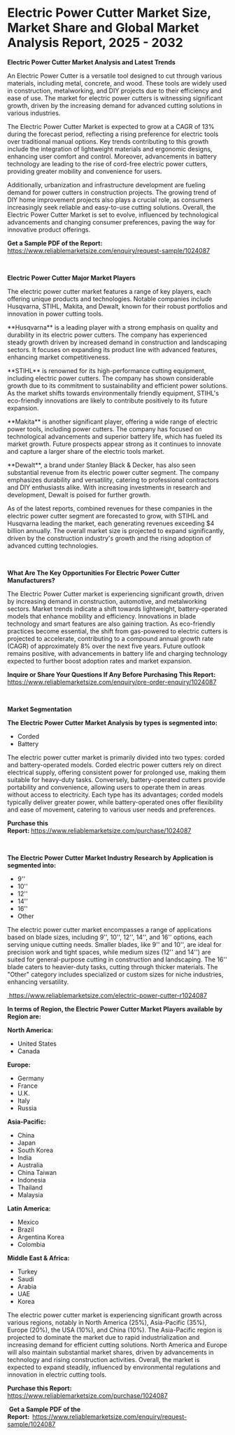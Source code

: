 <p><h1>Electric Power Cutter Market Size, Market Share and Global Market Analysis Report, 2025 - 2032</h1></p><p><strong>Electric Power Cutter Market Analysis and Latest Trends</strong></p>
<p><p>An Electric Power Cutter is a versatile tool designed to cut through various materials, including metal, concrete, and wood. These tools are widely used in construction, metalworking, and DIY projects due to their efficiency and ease of use. The market for electric power cutters is witnessing significant growth, driven by the increasing demand for advanced cutting solutions in various industries.</p><p>The Electric Power Cutter Market is expected to grow at a CAGR of 13% during the forecast period, reflecting a rising preference for electric tools over traditional manual options. Key trends contributing to this growth include the integration of lightweight materials and ergonomic designs, enhancing user comfort and control. Moreover, advancements in battery technology are leading to the rise of cord-free electric power cutters, providing greater mobility and convenience for users.</p><p>Additionally, urbanization and infrastructure development are fueling demand for power cutters in construction projects. The growing trend of DIY home improvement projects also plays a crucial role, as consumers increasingly seek reliable and easy-to-use cutting solutions. Overall, the Electric Power Cutter Market is set to evolve, influenced by technological advancements and changing consumer preferences, paving the way for innovative product offerings.</p></p>
<p><strong>Get a Sample PDF of the Report:&nbsp;</strong> <a href="https://www.reliablemarketsize.com/enquiry/request-sample/1024087?utm_campaign=3515&utm_medium=2&utm_source=Github&utm_content=ia&utm_term=17042025&utm_id=electric-power-cutter">https://www.reliablemarketsize.com/enquiry/request-sample/1024087</a></p>
<p>&nbsp;</p>
<p><strong>Electric Power Cutter Major Market Players</strong></p>
<p><p>The electric power cutter market features a range of key players, each offering unique products and technologies. Notable companies include Husqvarna, STIHL, Makita, and Dewalt, known for their robust portfolios and innovation in power cutting tools.</p><p>**Husqvarna** is a leading player with a strong emphasis on quality and durability in its electric power cutters. The company has experienced steady growth driven by increased demand in construction and landscaping sectors. It focuses on expanding its product line with advanced features, enhancing market competitiveness.</p><p>**STIHL** is renowned for its high-performance cutting equipment, including electric power cutters. The company has shown considerable growth due to its commitment to sustainability and efficient power solutions. As the market shifts towards environmentally friendly equipment, STIHL's eco-friendly innovations are likely to contribute positively to its future expansion.</p><p>**Makita** is another significant player, offering a wide range of electric power tools, including power cutters. The company has focused on technological advancements and superior battery life, which has fueled its market growth. Future prospects appear strong as it continues to innovate and capture a larger share of the electric tools market.</p><p>**Dewalt**, a brand under Stanley Black & Decker, has also seen substantial revenue from its electric power cutter segment. The company emphasizes durability and versatility, catering to professional contractors and DIY enthusiasts alike. With increasing investments in research and development, Dewalt is poised for further growth.</p><p>As of the latest reports, combined revenues for these companies in the electric power cutter segment are forecasted to grow, with STIHL and Husqvarna leading the market, each generating revenues exceeding $4 billion annually. The overall market size is projected to expand significantly, driven by the construction industry's growth and the rising adoption of advanced cutting technologies.</p></p>
<p>&nbsp;</p>
<p><strong>What Are The Key Opportunities For Electric Power Cutter Manufacturers?</strong></p>
<p><p>The Electric Power Cutter market is experiencing significant growth, driven by increasing demand in construction, automotive, and metalworking sectors. Market trends indicate a shift towards lightweight, battery-operated models that enhance mobility and efficiency. Innovations in blade technology and smart features are also gaining traction. As eco-friendly practices become essential, the shift from gas-powered to electric cutters is projected to accelerate, contributing to a compound annual growth rate (CAGR) of approximately 8% over the next five years. Future outlook remains positive, with advancements in battery life and charging technology expected to further boost adoption rates and market expansion.</p></p>
<p><strong>Inquire or Share Your Questions If Any Before Purchasing This Report:</strong> <a href="https://www.reliablemarketsize.com/enquiry/pre-order-enquiry/1024087?utm_campaign=3515&utm_medium=2&utm_source=Github&utm_content=ia&utm_term=17042025&utm_id=electric-power-cutter">https://www.reliablemarketsize.com/enquiry/pre-order-enquiry/1024087</a></p>
<p>&nbsp;</p>
<p><strong>Market Segmentation</strong></p>
<p><strong>The Electric Power Cutter Market Analysis by types is segmented into:</strong></p>
<p><ul><li>Corded</li><li>Battery</li></ul></p>
<p><p>The electric power cutter market is primarily divided into two types: corded and battery-operated models. Corded electric power cutters rely on direct electrical supply, offering consistent power for prolonged use, making them suitable for heavy-duty tasks. Conversely, battery-operated cutters provide portability and convenience, allowing users to operate them in areas without access to electricity. Each type has its advantages; corded models typically deliver greater power, while battery-operated ones offer flexibility and ease of movement, catering to various user needs and preferences.</p></p>
<p><strong>Purchase this Report:&nbsp;</strong><a href="https://www.reliablemarketsize.com/purchase/1024087?utm_campaign=3515&utm_medium=2&utm_source=Github&utm_content=ia&utm_term=17042025&utm_id=electric-power-cutter">https://www.reliablemarketsize.com/purchase/1024087</a></p>
<p>&nbsp;</p>
<p><strong>The Electric Power Cutter Market Industry Research by Application is segmented into:</strong></p>
<p><ul><li>9''</li><li>10''</li><li>12''</li><li>14''</li><li>16''</li><li>Other</li></ul></p>
<p><p>The electric power cutter market encompasses a range of applications based on blade sizes, including 9'', 10'', 12'', 14'', and 16'' options, each serving unique cutting needs. Smaller blades, like 9'' and 10'', are ideal for precision work and tight spaces, while medium sizes (12'' and 14'') are suited for general-purpose cutting in construction and landscaping. The 16'' blade caters to heavier-duty tasks, cutting through thicker materials. The "Other" category includes specialized or custom sizes for niche industries, enhancing versatility.</p></p>
<p><a href="https://www.reliablemarketsize.com/electric-power-cutter-r1024087?utm_campaign=3515&utm_medium=2&utm_source=Github&utm_content=ia&utm_term=17042025&utm_id=electric-power-cutter">&nbsp;https://www.reliablemarketsize.com/electric-power-cutter-r1024087</a></p>
<p><strong>In terms of Region, the Electric Power Cutter Market Players available by Region are:</strong></p>
<p>
    <p> <strong> North America: </strong>
        <ul>
            <li>United States</li>
            <li>Canada</li>
        </ul>
        </p> 
    <p> <strong> Europe: </strong>
        <ul>
            <li>Germany</li>
            <li>France</li>
            <li>U.K.</li>
            <li>Italy</li>
            <li>Russia</li>
        </ul>
        </p> 
    <p> <strong> Asia-Pacific: </strong>
        <ul>
            <li>China</li>
            <li>Japan</li>
            <li>South Korea</li>
            <li>India</li>
            <li>Australia</li>
            <li>China Taiwan</li>
            <li>Indonesia</li>
            <li>Thailand</li>
            <li>Malaysia</li>
        </ul>
        </p> 
    <p> <strong> Latin America: </strong>
        <ul>
            <li>Mexico</li>
            <li>Brazil</li>
            <li>Argentina Korea</li>
            <li>Colombia</li>
        </ul>
        </p> 
    <p> <strong> Middle East & Africa: </strong>
        <ul>
            <li>Turkey</li>
            <li>Saudi</li>
            <li>Arabia</li>
            <li>UAE</li>
            <li>Korea</li>
        </ul>
    </p>
    </p>
<p><p>The electric power cutter market is experiencing significant growth across various regions, notably in North America (25%), Asia-Pacific (35%), Europe (20%), the USA (10%), and China (10%). The Asia-Pacific region is projected to dominate the market due to rapid industrialization and increasing demand for efficient cutting solutions. North America and Europe will also maintain substantial market shares, driven by advancements in technology and rising construction activities. Overall, the market is expected to expand steadily, influenced by environmental regulations and innovation in electric cutting tools.</p></p>
<p><strong>Purchase this Report: </strong><a href="https://www.reliablemarketsize.com/purchase/1024087?utm_campaign=3515&utm_medium=2&utm_source=Github&utm_content=ia&utm_term=17042025&utm_id=electric-power-cutter">https://www.reliablemarketsize.com/purchase/1024087</a></p>
<p>&nbsp;<strong>Get a Sample PDF of the Report:&nbsp;&nbsp;</strong><a href="https://www.reliablemarketsize.com/enquiry/request-sample/1024087?utm_campaign=3515&utm_medium=2&utm_source=Github&utm_content=ia&utm_term=17042025&utm_id=electric-power-cutter">https://www.reliablemarketsize.com/enquiry/request-sample/1024087</a></p>
<p><strong></strong></p>
<p><p></p><p></p><p></p></p>